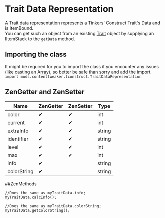 # Trait Data Representation

A Trait data representation represents a Tinkers' Construct Trait's Data and is ItemBound.  
You can get such an object from an existing [Trait](/Mods/ContentTweaker/Tinkers_Construct/Trait/) object by supplying an IItemStack to the `getData` method.

## Importing the class
It might be required for you to import the class if you encounter any issues (like casting an [Array](/AdvancedFunctions/Arrays_and_Loops/)), so better be safe than sorry and add the import.  
`import mods.contenttweaker.tconstruct.TraitDataRepresentation`

## ZenGetter and ZenSetter

|Name         | ZenGetter | ZenSetter    | Type    |
|-------------|-----------|--------------|---------|
| color       | ✔         | ✔            | int     |
| current     | ✔         | ✔            | int     |
| extraInfo   | ✔         | ✔            | string  |
| identifier  | ✔         | ✔            | string  |
| level       | ✔         | ✔            | int     |
| max         | ✔         | ✔            | int     |
| info        | ✔         |              | string  |
| colorString | ✔         |              | string  |


##ZenMethods

```zenscript
//Does the same as myTraitData.info;
myTraitData.calcInfo();

//Does the same as myTraitData.colorString;
myTraitData.getColorString();
```